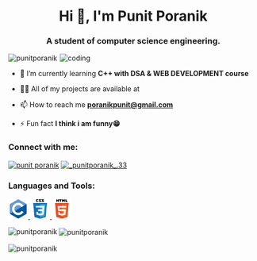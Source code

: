 <h1 align="center">Hi 👋, I'm Punit Poranik</h1>
<h3 align="center">A student of computer science engineering.</h3>

<img align="right" alt="coding" width="400" src="https://user-images.githubusercontent.com/55389276/140866485-8fb1c876-9a8f-4d6a-98dc-08c4981eaf70.gif"/>
<p align="left"> <img src="https://komarev.com/ghpvc/?username=punitporanik&label=Profile%20views&color=0e75b6&style=flat" alt="punitporanik" /> </p>

- 🌱 I’m currently learning  **C++ with DSA & WEB DEVELOPMENT course**

- 👨‍💻 All of my projects are available at [](https://www.linkedin.com/in/punit-poranik)

- 📫 How to reach me **poranikpunit@gmail.com**

- ⚡ Fun fact **I think i am funny😁**

<h3 align="left">Connect with me:</h3>
<p align="left">
<a href="https://linkedin.com/in/punit poranik" target="blank"><img align="center" src="https://raw.githubusercontent.com/rahuldkjain/github-profile-readme-generator/master/src/images/icons/Social/linked-in-alt.svg" alt="punit poranik" height="30" width="40" /></a>
<a href="https://instagram.com/_punitporanik_.33" target="blank"><img align="center" src="https://raw.githubusercontent.com/rahuldkjain/github-profile-readme-generator/master/src/images/icons/Social/instagram.svg" alt="_punitporanik_.33" height="30" width="40" /></a>
</p>

<h3 align="left">Languages and Tools:</h3>
<p align="left"> <a href="https://www.cprogramming.com/" target="_blank" rel="noreferrer"> <img src="https://raw.githubusercontent.com/devicons/devicon/master/icons/c/c-original.svg" alt="c" width="40" height="40"/> </a> <a href="https://www.w3schools.com/css/" target="_blank" rel="noreferrer"> <img src="https://raw.githubusercontent.com/devicons/devicon/master/icons/css3/css3-original-wordmark.svg" alt="css3" width="40" height="40"/> </a> <a href="https://www.w3.org/html/" target="_blank" rel="noreferrer"> <img src="https://raw.githubusercontent.com/devicons/devicon/master/icons/html5/html5-original-wordmark.svg" alt="html5" width="40" height="40"/> </a> </p>

<p><img align="left" src="https://github-readme-stats.vercel.app/api/top-langs?username=punitporanik&show_icons=true&locale=en&layout=compact" alt="punitporanik" /></p>

<p>&nbsp;<img align="center" src="https://github-readme-stats.vercel.app/api?username=punitporanik&show_icons=true&locale=en" alt="punitporanik" /></p>

<p><img align="center" src="https://github-readme-streak-stats.herokuapp.com/?user=punitporanik&" alt="punitporanik" /></p>
